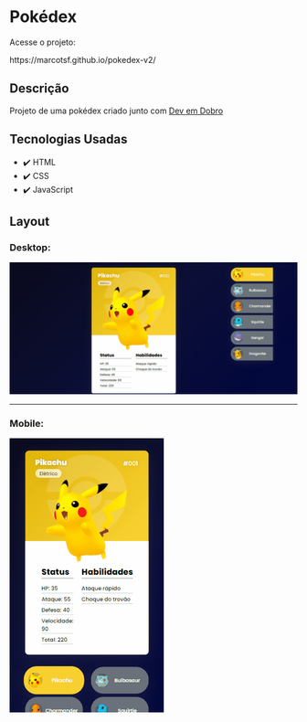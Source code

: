 # Pokédex

<p>Acesse o projeto:</p> https://marcotsf.github.io/pokedex-v2/

## Descrição

<p>Projeto de uma pokédex criado junto com <a href="https://www.youtube.com/c/DevemDobro">Dev em Dobro</a></p>


## Tecnologias Usadas
- ✔️ HTML
- ✔️ CSS
- ✔️ JavaScript

## Layout 
### Desktop:
<img src="src/img/pokedex.gif">

<hr>

### Mobile:
<img alt="Demo" src="src/img/pokedex-mobile.gif">
 
